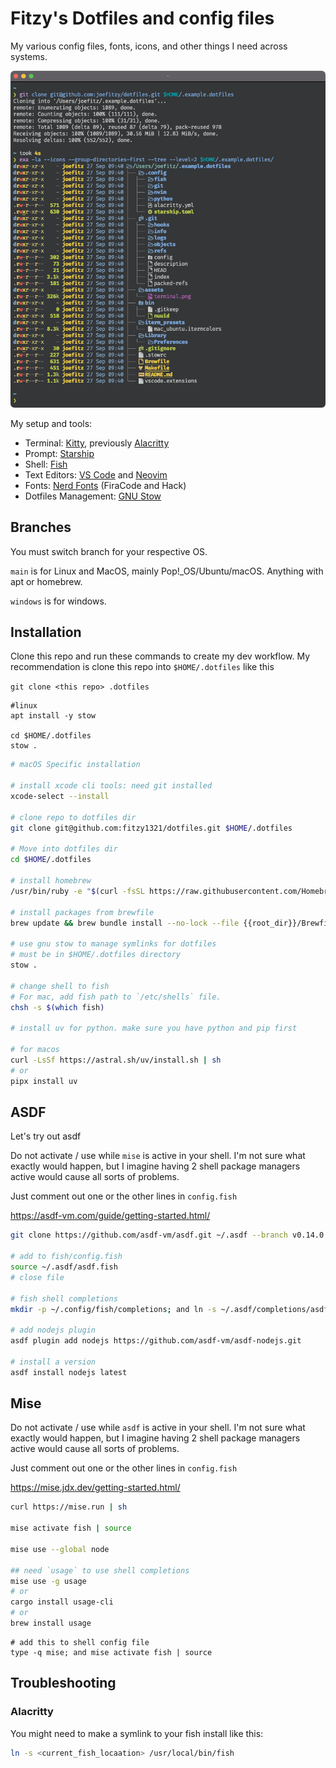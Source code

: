 # Fitzy's Dotfiles and config files

My various config files, fonts, icons, and other things I need across systems.

![Terminal Image](/assets/terminal.png "My terminal image")

My setup and tools:

- Terminal: [Kitty](https://github.com/kovidgoyal/kitty), previously [Alacritty](https://github.com/alacritty/alacritty)
- Prompt: [Starship](https://starship.rs/)
- Shell: [Fish](https://fishshell.com/)
- Text Editors: [VS Code](https://code.visualstudio.com/) and [Neovim](https://github.com/neovim/neovim)
- Fonts: [Nerd Fonts](https://www.nerdfonts.com/) (FiraCode and Hack)
- Dotfiles Management: [GNU Stow](https://www.gnu.org/software/stow/)

## Branches

You must switch branch for your respective OS.

`main` is for Linux and MacOS, mainly Pop!_OS/Ubuntu/macOS. Anything with apt or homebrew.

`windows` is for windows.

## Installation

Clone this repo and run these commands to create my dev workflow. My recommendation is clone this repo into `$HOME/.dotfiles` like this

```git clone <this repo> .dotfiles```

```shell
#linux
apt install -y stow

cd $HOME/.dotfiles
stow .
```

```sh
# macOS Specific installation

# install xcode cli tools: need git installed
xcode-select --install

# clone repo to dotfiles dir
git clone git@github.com:fitzy1321/dotfiles.git $HOME/.dotfiles

# Move into dotfiles dir
cd $HOME/.dotfiles

# install homebrew
/usr/bin/ruby -e "$(curl -fsSL https://raw.githubusercontent.com/Homebrew/install/master/install)"

# install packages from brewfile
brew update && brew bundle install --no-lock --file {{root_dir}}/Brewfile

# use gnu stow to manage symlinks for dotfiles
# must be in $HOME/.dotfiles directory
stow .

# change shell to fish
# For mac, add fish path to `/etc/shells` file.
chsh -s $(which fish)

# install uv for python. make sure you have python and pip first

# for macos
curl -LsSf https://astral.sh/uv/install.sh | sh
# or
pipx install uv
```

## ASDF

Let's try out asdf

Do not activate / use while `mise` is active in your shell.
I'm not sure what exactly would happen, but I imagine having 2 shell package managers active would cause all sorts of problems.

Just comment out one or the other lines in `config.fish`

<https://asdf-vm.com/guide/getting-started.html/>

```sh
git clone https://github.com/asdf-vm/asdf.git ~/.asdf --branch v0.14.0

# add to fish/config.fish
source ~/.asdf/asdf.fish
# close file

# fish shell completions
mkdir -p ~/.config/fish/completions; and ln -s ~/.asdf/completions/asdf.fish ~/.config/fish/completions

# add nodejs plugin
asdf plugin add nodejs https://github.com/asdf-vm/asdf-nodejs.git

# install a version
asdf install nodejs latest
```

## Mise

Do not activate / use while `asdf` is active in your shell.
I'm not sure what exactly would happen, but I imagine having 2 shell package managers active would cause all sorts of problems.

Just comment out one or the other lines in `config.fish`

<https://mise.jdx.dev/getting-started.html/>

```sh
curl https://mise.run | sh

mise activate fish | source

mise use --global node

## need `usage` to use shell completions
mise use -g usage
# or
cargo install usage-cli
# or
brew install usage
```

```fish
# add this to shell config file
type -q mise; and mise activate fish | source
```

## Troubleshooting

### Alacritty

You might need to make a symlink to your fish install like this:

```sh
ln -s <current_fish_locaation> /usr/local/bin/fish
```
